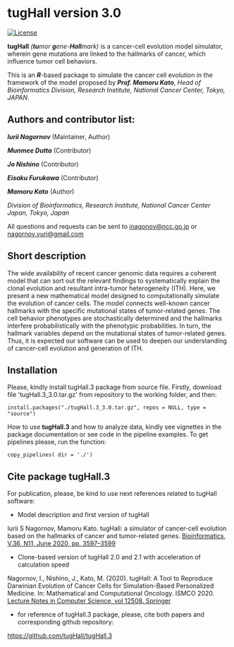 tugHall version 3.0
====================
[![License](https://img.shields.io/badge/License-GPLv3-orange.svg)](https://github.com/tugHall/tugHall.3/blob/main/LICENSE.md)

**tugHall** _(**tu**mor **g**ene-**Hall**mark)_ is a cancer-cell evolution model simulator, wherein gene mutations are linked to the hallmarks of cancer, 
which influence tumor cell behaviors. 

This is an _**R**_-based package to simulate the cancer cell evolution in the framework of the model proposed by _**Prof. Mamoru Kato**_,
_Head of Bioinformatics Division, Research Institute, National Cancer Center, Tokyo, JAPAN_.

Authors and contributor list:
---
_**Iurii Nagornov**_ (Maintainer, Author)

_**Munmee Dutta**_ (Contributor)

_**Jo Nishino**_ (Contributor)

_**Eisaku Furukawa**_ (Contributor)

_**Mamoru Kato**_ (Author)

_Division of Bioinformatics, Research Institute, National Cancer Center Japan, Tokyo, Japan_

All questions and requests can be sent to inagonov@ncc.go.jp or nagornov.yuri@gmail.com 

Short description
---
The wide availability of recent cancer genomic data requires a coherent model that can sort out the relevant findings to systematically explain the clonal evolution and resultant intra-tumor heterogeneity (ITH). Here, we present a new mathematical model designed to computationally simulate the evolution of cancer cells. The model connects well-known cancer hallmarks with the specific mutational states of tumor-related genes. The cell behavior phenotypes are stochastically determined and the hallmarks interfere probabilistically with the phenotypic probabilities. In turn, the hallmark variables depend on the mutational states of tumor-related genes. Thus, it is expected our software can be used to deepen our understanding of cancer-cell evolution and generation of ITH.

Installation
---
Please, kindly install tugHall.3 package from source file.
Firstly, download file 'tugHall.3_3.0.tar.gz' from repository to the working folder, and then:

    install.packages("./tugHall.3_3.0.tar.gz", repos = NULL, type = "source")

How to use **tugHall.3** and how to analyze data, kindly see vignettes in the 
package documentation or see code in the pipeline examples. To get pipelines please, run the function:

    copy_pipelines( dir = './')

## Cite package tugHall.3

For publication, please, be kind to use next references related to tugHall software:

- Model description and first version of tugHall

Iurii S Nagornov,  Mamoru Kato. tugHall: a simulator of cancer-cell evolution based on the hallmarks of cancer and tumor-related genes. 
[Bioinformatics, V.36, N11, June 2020, pp. 3597–3599](https://doi.org/10.1093/bioinformatics/btaa182)

- Clone-based version of tugHall 2.0 and 2.1 with acceleration of calculation speed

Nagornov, I., Nishino, J., Kato, M. (2020). tugHall: A Tool to Reproduce Darwinian Evolution of Cancer Cells for Simulation-Based Personalized Medicine. In: Mathematical and Computational Oncology. ISMCO 2020. 
[Lecture Notes in Computer Science, vol 12508. Springer](https://doi.org/10.1007/978-3-030-64511-3_7)

- for reference of tugHall.3 package, please, cite both papers and corresponding github repository: 

https://github.com/tugHall/tugHall.3 


